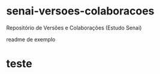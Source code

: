 # senai-versoes-colaboracoes
Repositório de Versões e Colaborações (Estudo Senai)

readme de exemplo

# **teste** <h1> 

